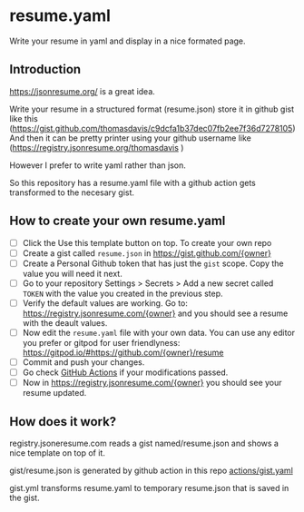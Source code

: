 # resume.yaml
Write your resume in yaml and display in a nice formated page.

## Introduction

https://jsonresume.org/ is a great idea. 

Write your resume in a structured format (resume.json) 
store it in github gist like this (https://gist.github.com/thomasdavis/c9dcfa1b37dec07fb2ee7f36d7278105)
And then it can be pretty printer using your github username  like (https://registry.jsonresume.org/thomasdavis )

However I prefer to write yaml rather than json.

So this repository has a resume.yaml file with a github action gets transformed to the necesary gist.

## How to create your own resume.yaml 

- [ ] Click the Use this template button on top. To create your own repo
- [ ] Create a gist called `resume.json` in https://gist.github.com/{owner}
- [ ] Create a Personal Github token that has just the `gist` scope. Copy the value you will need it next.
- [ ] Go to your repository Settings > Secrets > Add a new secret called `TOKEN` with the value you created in the previous step.
- [ ] Verify the default values are working. Go to: https://registry.jsonresume.com/{owner} and you should see a resume with the deault values.
- [ ] Now edit the `resume.yaml` file with your own data. You can use any editor you prefer or gitpod for user friendlyness: https://gitpod.io/#https://github.com/{owner}/resume
- [ ] Commit and push your changes.
- [ ] Go check [GitHub Actions](../../actions) if your modifications passed.
- [ ] Now in  https://registry.jsonresume.com/{owner} you should see your resume updated.

## How does it work?

registry.jsoneresume.com reads a gist named/resume.json and shows a nice template on top of it.

gist/resume.json is generated by github action in this repo [actions/gist.yaml](../../actions/gist.yml)

gist.yml transforms resume.yaml to temporary resume.json that is saved in the gist.
